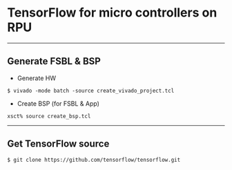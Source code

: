 # TensorFlow for micro controllers on RPU

***

## Generate FSBL & BSP

- Generate HW

```shell-session
$ vivado -mode batch -source create_vivado_project.tcl
```

- Create BSP (for FSBL & App)

```shell-session
xsct% source create_bsp.tcl
```

***

## Get TensorFlow source

```shell-session
$ git clone https://github.com/tensorflow/tensorflow.git
```

